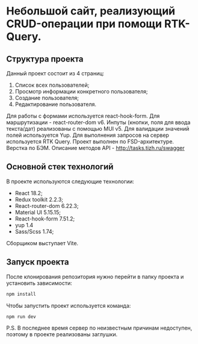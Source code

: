 # Небольшой сайт, реализующий CRUD-операции при помощи RTK-Query.

## Структура проекта

Данный проект состоит из 4 страниц:

1. Список всех пользователей;
2. Просмотр информации конкретного пользователя;
3. Создание пользователя;
4. Редактирование пользователя.

Для работы с формами используется react-hook-form.
Для маршрутизации - react-router-dom v6.
Инпуты (кнопки, поля для ввода текста/дат) реализованы с помощью MUI v5.
Для валидации значений полей используется Yup.
Для выполнения запросов на сервер используется RTK Query.
Проект выполнен по FSD-архитектуре.
Верстка по БЭМ.
Описание методов API - http://tasks.tizh.ru/swagger

## Основной стек технологий

В проекте используются следующие технологии:

- React 18.2;
- Redux toolkit 2.2.3;
- React-router-dom 6.22.3;
- Material UI 5.15.15;
- React-hook-form 7.51.2;
- yup 1.4
- Sass/Scss 1.74;

Сборщиком выступает Vite.

## Запуск проекта

После клонирования репозитория нужно перейти в папку проекта и установить зависимости:

```sh
npm install
```

Чтобы запустить проект используется команда:

```sh
npm run dev
```

P.S. В последнее время сервер по неизвестным причинам недоступен, поэтому в проекте реализованы заглушки.
